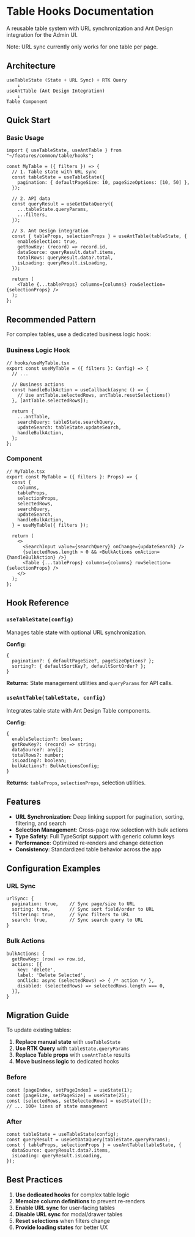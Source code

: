 # Table Hooks Documentation

A reusable table system with URL synchronization and Ant Design integration for the Admin UI.

Note: URL sync currently only works for one table per page.

## Architecture

```
useTableState (State + URL Sync) + RTK Query
    ↓
useAntTable (Ant Design Integration)
    ↓
Table Component
```

## Quick Start

### Basic Usage

```tsx
import { useTableState, useAntTable } from "~/features/common/table/hooks";

const MyTable = ({ filters }) => {
  // 1. Table state with URL sync
  const tableState = useTableState({
    pagination: { defaultPageSize: 10, pageSizeOptions: [10, 50] },
  });

  // 2. API data
  const queryResult = useGetDataQuery({
    ...tableState.queryParams,
    ...filters,
  });

  // 3. Ant Design integration
  const { tableProps, selectionProps } = useAntTable(tableState, {
    enableSelection: true,
    getRowKey: (record) => record.id,
    dataSource: queryResult.data?.items,
    totalRows: queryResult.data?.total,
    isLoading: queryResult.isLoading,
  });

  return (
    <Table {...tableProps} columns={columns} rowSelection={selectionProps} />
  );
};
```

## Recommended Pattern

For complex tables, use a dedicated business logic hook:

### Business Logic Hook

```tsx
// hooks/useMyTable.tsx
export const useMyTable = ({ filters }: Config) => {
  // ...

  // Business actions
  const handleBulkAction = useCallback(async () => {
    // Use antTable.selectedRows, antTable.resetSelections()
  }, [antTable.selectedRows]);

  return {
    ...antTable,
    searchQuery: tableState.searchQuery,
    updateSearch: tableState.updateSearch,
    handleBulkAction,
  };
};
```

### Component

```tsx
// MyTable.tsx
export const MyTable = ({ filters }: Props) => {
  const {
    columns,
    tableProps,
    selectionProps,
    selectedRows,
    searchQuery,
    updateSearch,
    handleBulkAction,
  } = useMyTable({ filters });

  return (
    <>
      <SearchInput value={searchQuery} onChange={updateSearch} />
      {selectedRows.length > 0 && <BulkActions onAction={handleBulkAction} />}
      <Table {...tableProps} columns={columns} rowSelection={selectionProps} />
    </>
  );
};
```

## Hook Reference

### `useTableState(config)`

Manages table state with optional URL synchronization.

**Config:**

```tsx
{
  pagination?: { defaultPageSize?, pageSizeOptions? };
  sorting?: { defaultSortKey?, defaultSortOrder? };
}
```

**Returns:** State management utilities and `queryParams` for API calls.

### `useAntTable(tableState, config)`

Integrates table state with Ant Design Table components.

**Config:**

```tsx
{
  enableSelection?: boolean;
  getRowKey?: (record) => string;
  dataSource?: any[];
  totalRows?: number;
  isLoading?: boolean;
  bulkActions?: BulkActionsConfig;
}
```

**Returns:** `tableProps`, `selectionProps`, selection utilities.

## Features

- **URL Synchronization**: Deep linking support for pagination, sorting, filtering, and search
- **Selection Management**: Cross-page row selection with bulk actions
- **Type Safety**: Full TypeScript support with generic column keys
- **Performance**: Optimized re-renders and change detection
- **Consistency**: Standardized table behavior across the app

## Configuration Examples

### URL Sync

```tsx
urlSync: {
  pagination: true,    // Sync page/size to URL
  sorting: true,       // Sync sort field/order to URL
  filtering: true,     // Sync filters to URL
  search: true,        // Sync search query to URL
}
```

### Bulk Actions

```tsx
bulkActions: {
  getRowKey: (row) => row.id,
  actions: [{
    key: 'delete',
    label: 'Delete Selected',
    onClick: async (selectedRows) => { /* action */ },
    disabled: (selectedRows) => selectedRows.length === 0,
  }],
}
```

## Migration Guide

To update existing tables:

1. **Replace manual state** with `useTableState`
2. **Use RTK Query** with `tableState.queryParams`
3. **Replace Table props** with `useAntTable` results
4. **Move business logic** to dedicated hooks

### Before

```tsx
const [pageIndex, setPageIndex] = useState(1);
const [pageSize, setPageSize] = useState(25);
const [selectedRows, setSelectedRows] = useState([]);
// ... 100+ lines of state management
```

### After

```tsx
const tableState = useTableState(config);
const queryResult = useGetDataQuery(tableState.queryParams);
const { tableProps, selectionProps } = useAntTable(tableState, {
  dataSource: queryResult.data?.items,
  isLoading: queryResult.isLoading,
});
```

## Best Practices

1. **Use dedicated hooks** for complex table logic
2. **Memoize column definitions** to prevent re-renders
3. **Enable URL sync** for user-facing tables
4. **Disable URL sync** for modal/drawer tables
5. **Reset selections** when filters change
6. **Provide loading states** for better UX
